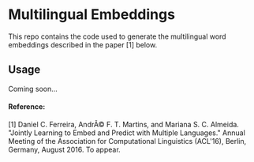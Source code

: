 # Multilingual Embeddings

This repo contains the code used to generate the multilingual word embeddings described in the paper [1] below.

## Usage

Coming soon...

#### Reference:

[1] Daniel C. Ferreira, AndrÃ© F. T. Martins, and Mariana S. C. Almeida.
"Jointly Learning to Embed and Predict with Multiple Languages."
Annual Meeting of the Association for Computational Linguistics (ACL'16), Berlin, Germany, August 2016.
To appear.
